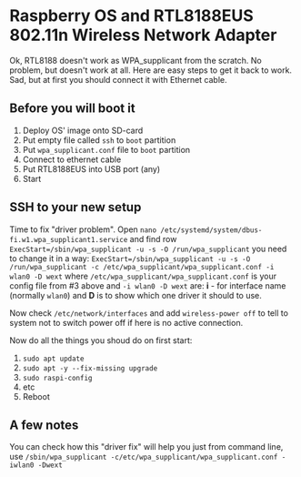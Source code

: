 # Raspberry OS and RTL8188EUS 802.11n Wireless Network Adapter

Ok, RTL8188 doesn't work as WPA_supplicant from the scratch. No problem, but doesn't work at all. Here are easy steps to get it back to work. Sad, but at first you should connect it with Ethernet cable. 

## Before you will boot it

1. Deploy OS' image onto SD-card
2. Put empty file called `ssh` to `boot` partition
3. Put `wpa_supplicant.conf` file to `boot` partition
4. Connect to ethernet cable
5. Put RTL8188EUS into USB port (any)
6. Start

## SSH to your new setup

Time to fix "driver problem". Open `nano /etc/systemd/system/dbus-fi.w1.wpa_supplicant1.service` and find row `ExecStart=/sbin/wpa_supplicant -u -s -O /run/wpa_supplicant` you need to change it in a way: `ExecStart=/sbin/wpa_supplicant -u -s -O /run/wpa_supplicant -c /etc/wpa_supplicant/wpa_supplicant.conf -i wlan0 -D wext` where `/etc/wpa_supplicant/wpa_supplicant.conf` is your config file from \#3 above and `-i wlan0 -D wext` are: **i** - for interface name (normally `wlan0`) and **D** is to show which one driver it should to use.

Now check `/etc/network/interfaces` and add `wireless-power off` to tell to system not to switch power off if here is no active connection.

Now do all the things you shoud do on first start:
1. `sudo apt update`
2. `sudo apt -y --fix-missing upgrade`
3. `sudo raspi-config`
4. etc
5. Reboot

## A few notes

You can check how this "driver fix" will help you just from command line, use `/sbin/wpa_supplicant -c/etc/wpa_supplicant/wpa_supplicant.conf -iwlan0 -Dwext`
